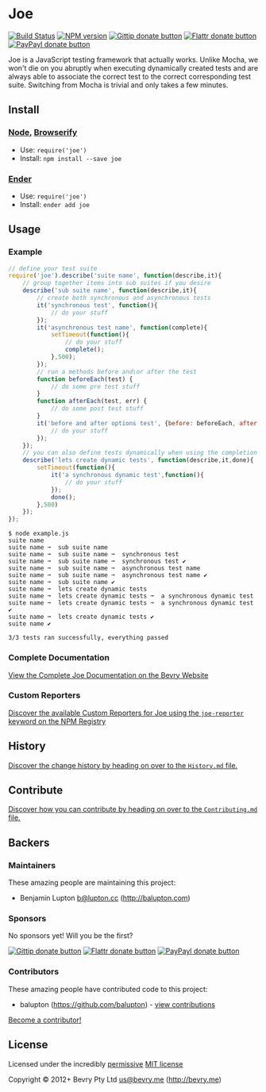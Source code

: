 <!-- TITLE/ -->

# Joe

<!-- /TITLE -->


<!-- BADGES/ -->

[![Build Status](http://img.shields.io/travis-ci/bevry/joe.png?branch=master)](http://travis-ci.org/bevry/joe "Check this project's build status on TravisCI")
[![NPM version](http://badge.fury.io/js/joe.png)](https://npmjs.org/package/joe "View this project on NPM")
[![Gittip donate button](http://img.shields.io/gittip/bevry.png)](https://www.gittip.com/bevry/ "Donate weekly to this project using Gittip")
[![Flattr donate button](http://img.shields.io/flattr/donate.png?color=yellow)](http://flattr.com/thing/344188/balupton-on-Flattr "Donate monthly to this project using Flattr")
[![PayPayl donate button](http://img.shields.io/paypal/donate.png?color=yellow)](https://www.paypal.com/cgi-bin/webscr?cmd=_s-xclick&hosted_button_id=QB8GQPZAH84N6 "Donate once-off to this project using Paypal")

<!-- /BADGES -->


<!-- DESCRIPTION/ -->

Joe is a JavaScript testing framework that actually works. Unlike Mocha, we won't die on you abruptly when executing dynamically created tests and are always able to associate the correct test to the correct corresponding test suite. Switching from Mocha is trivial and only takes a few minutes.

<!-- /DESCRIPTION -->


<!-- INSTALL/ -->

## Install

### [Node](http://nodejs.org/), [Browserify](http://browserify.org/)
- Use: `require('joe')`
- Install: `npm install --save joe`

### [Ender](http://ender.jit.su/)
- Use: `require('joe')`
- Install: `ender add joe`

<!-- /INSTALL -->


## Usage

### Example

``` javascript
// define your test suite
require('joe').describe('suite name', function(describe,it){
	// group together items into sub suites if you desire
	describe('sub suite name', function(describe,it){
		// create both synchronous and asynchronous tests
		it('synchronous test', function(){
			// do your stuff
		});
		it('asynchronous test name', function(complete){
			setTimeout(function(){
				// do your stuff
				complete();
			},500);
		});
		// run a methods before and\or after the test
		function beforeEach(test) {
			// do some pre test stuff
		}
		function afterEach(test, err) {
			// do some post test stuff
		}
		it('before and after options test', {before: beforeEach, after: afterEach}, function(){
			// do your stuff
		});
	});
	// you can also define tests dynamically when using the completion callback on the group
	describe('lets create dynamic tests', function(describe,it,done){
		setTimeout(function(){
			it('a synchronous dynamic test',function(){
				// do your stuff
			});
			done();
		},500)
	});
});
```

```
$ node example.js 
suite name
suite name ➞  sub suite name
suite name ➞  sub suite name ➞  synchronous test
suite name ➞  sub suite name ➞  synchronous test ✔   
suite name ➞  sub suite name ➞  asynchronous test name
suite name ➞  sub suite name ➞  asynchronous test name ✔   
suite name ➞  sub suite name ✔  
suite name ➞  lets create dynamic tests
suite name ➞  lets create dynamic tests ➞  a synchronous dynamic test
suite name ➞  lets create dynamic tests ➞  a synchronous dynamic test ✔   
suite name ➞  lets create dynamic tests ✔  
suite name ✔  

3/3 tests ran successfully, everything passed
```


### Complete Documentation

[View the Complete Joe Documentation on the Bevry Website](http://bevry.me/joe/guide)


### Custom Reporters

[Discover the available Custom Reporters for Joe using the `joe-reporter` keyword on the NPM Registry](https://npmjs.org/browse/keyword/joe-reporter)


<!-- HISTORY/ -->

## History
[Discover the change history by heading on over to the `History.md` file.](https://github.com/bevry/joe/blob/master/History.md#files)

<!-- /HISTORY -->


<!-- CONTRIBUTE/ -->

## Contribute

[Discover how you can contribute by heading on over to the `Contributing.md` file.](https://github.com/bevry/joe/blob/master/Contributing.md#files)

<!-- /CONTRIBUTE -->


<!-- BACKERS/ -->

## Backers

### Maintainers

These amazing people are maintaining this project:

- Benjamin Lupton <b@lupton.cc> (http://balupton.com)

### Sponsors

No sponsors yet! Will you be the first?

[![Gittip donate button](http://img.shields.io/gittip/bevry.png)](https://www.gittip.com/bevry/ "Donate weekly to this project using Gittip")
[![Flattr donate button](http://img.shields.io/flattr/donate.png?color=yellow)](http://flattr.com/thing/344188/balupton-on-Flattr "Donate monthly to this project using Flattr")
[![PayPayl donate button](http://img.shields.io/paypal/donate.png?color=yellow)](https://www.paypal.com/cgi-bin/webscr?cmd=_s-xclick&hosted_button_id=QB8GQPZAH84N6 "Donate once-off to this project using Paypal")

### Contributors

These amazing people have contributed code to this project:

- balupton (https://github.com/balupton) - [view contributions](https://github.com/bevry/joe/commits?author=balupton)

[Become a contributor!](https://github.com/bevry/joe/blob/master/Contributing.md#files)

<!-- /BACKERS -->


<!-- LICENSE/ -->

## License

Licensed under the incredibly [permissive](http://en.wikipedia.org/wiki/Permissive_free_software_licence) [MIT license](http://creativecommons.org/licenses/MIT/)

Copyright &copy; 2012+ Bevry Pty Ltd <us@bevry.me> (http://bevry.me)

<!-- /LICENSE -->


